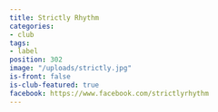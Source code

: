 ```yaml
---
title: Strictly Rhythm
categories:
- club
tags:
- label
position: 302
image: "/uploads/strictly.jpg"
is-front: false
is-club-featured: true
facebook: https://www.facebook.com/strictlyrhythm
---
```


